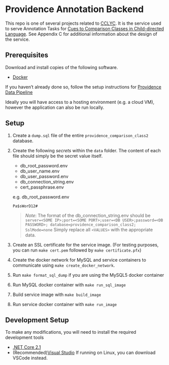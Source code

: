 # Providence Annotation Backend

This repo is one of several projects related to [CCLYC](https://github.com/sinelki/cclyc.git).
It is the service used to serve Annotation Tasks for
[Cues to Comparison Classes in Child-directed Language](http://library.mit.edu/F/PQKXE2YAGSC2MEUE92G1NESLJHRCHALE3ABDPS867K4HJBR97F-00503?func=file&amp=&amp=&amp=&amp=&amp=&amp=&file%5Fname=find-b&local%5Fbase=THESES2).
See Appendix C for additional information about the design of the service.

## Prerequisites<a href=”prerequisites”></a>

Download and install copies of the following software.

- [Docker](https://docs.docker.com/get-docker/)

If you haven’t already done so, follow the setup instructions for
[Providence Data Pipeline](https://github.com/sinelki/providence_data_pipeline#readme)

Ideally you will have access to a hosting environment (e.g. a cloud VM), however the
application can also be run locally.

## Setup<a href=”setup”></a>

1. Create a `dump.sql` file of the entire `providence_comparison_class2` database. 
1. Create the following *secrets* within the `data` folder. The content of each file
   should simply be the secret value itself.
   - db_root_password.env
   - db_user_name.env
   - db_user_password.env
   - db_connection_string.env
   - cert_passphrase.env

   e.g. 
   db_root_password.env
   ```
   Pa$sWorD12#
   ```

   > *Note*: The format of the db_connection_string.env should be
   > `server=<SOME IP>;port=<SOME PORT>;user=<DB USER>;password=<DB PASSWORD>; database=providence_comparison_class2; SslMode=none`
   > Simply replace all `<VALUES>` with the appropriate data.

1. Create an SSL certificate for the service image. (For testing purposes, you can run
   `make cert.pem` followed by `make certificate.pfx`)
1. Create the docker network for MySQL and service containers to communicate using
   `make create_docker_network`.
1. Run `make format_sql_dump` if you are using the MySQL5 docker container
1. Run MySQL docker container with `make run_sql_image`
1. Build service image with `make build_image`
1. Run service docker container with `make run_image`


## Development Setup<a href=development-setup></a>
To make any modifications, you will need to install the required development tools

- [.NET Core 2.1 ](https://dotnet.microsoft.com/download/dotnet-core)
- (Recommended)[Visual Studio](https://visualstudio.microsoft.com/) If running on Linux,
   you can download VSCode instead.
